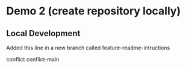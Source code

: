 # Demo 2 (create repository locally)

## Local Development

Added this line in a new branch called feature-readme-intructions


conflict
conflict-main